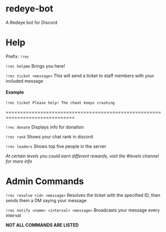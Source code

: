 # redeye-bot
A Redeye bot for Discord 


# Help
Prefix: `!rec `

`!rec helpme`
Brings you here!

`!rec ticket <message>`
This will send a ticket to staff members with your included message
  #### Example
  `!rec ticket Please help! The cheat keeps crashing`
  
==============================================================================


`!rec donate` 
Displays info for donation

`!rec rank`
Shows your chat rank in discord

`!rec leaders`
Shows top five people in the server

*At certain levels you could earn different rewards, visit the #levels channel for more info*

# Admin Commands
`!rec resolve <id> <message>` Resolves the ticket with the specified ID, then sends them a DM saying your message

`!rec notify <name> <interval> <message>` Broadcasts your message every interval



**NOT ALL COMMANDS ARE LISTED**
